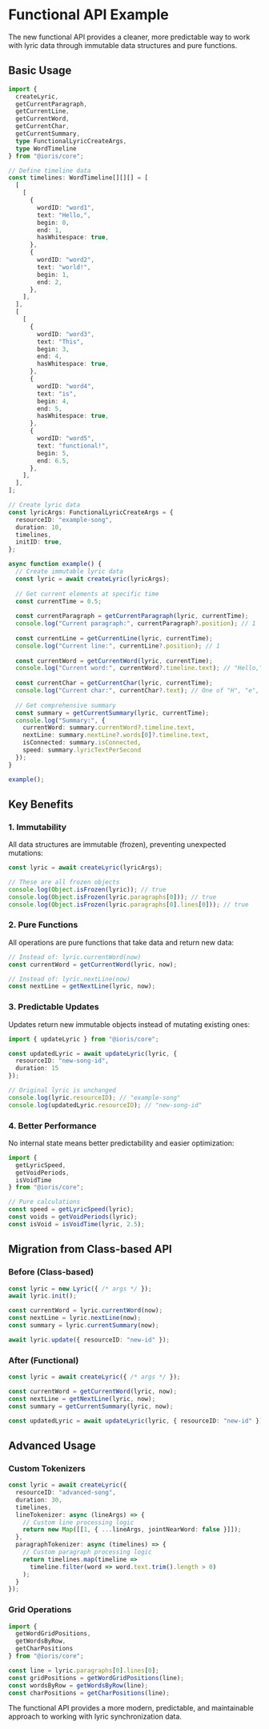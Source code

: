 # Functional API Example

The new functional API provides a cleaner, more predictable way to work with lyric data through immutable data structures and pure functions.

## Basic Usage

```typescript
import { 
  createLyric,
  getCurrentParagraph,
  getCurrentLine,
  getCurrentWord,
  getCurrentChar,
  getCurrentSummary,
  type FunctionalLyricCreateArgs,
  type WordTimeline
} from "@ioris/core";

// Define timeline data
const timelines: WordTimeline[][][] = [
  [
    [
      {
        wordID: "word1",
        text: "Hello,",
        begin: 0,
        end: 1,
        hasWhitespace: true,
      },
      {
        wordID: "word2", 
        text: "world!",
        begin: 1,
        end: 2,
      },
    ],
  ],
  [
    [
      {
        wordID: "word3",
        text: "This",
        begin: 3,
        end: 4,
        hasWhitespace: true,
      },
      {
        wordID: "word4",
        text: "is",
        begin: 4,
        end: 5,
        hasWhitespace: true,
      },
      {
        wordID: "word5",
        text: "functional!",
        begin: 5,
        end: 6.5,
      },
    ],
  ],
];

// Create lyric data
const lyricArgs: FunctionalLyricCreateArgs = {
  resourceID: "example-song",
  duration: 10,
  timelines,
  initID: true,
};

async function example() {
  // Create immutable lyric data
  const lyric = await createLyric(lyricArgs);
  
  // Get current elements at specific time
  const currentTime = 0.5;
  
  const currentParagraph = getCurrentParagraph(lyric, currentTime);
  console.log("Current paragraph:", currentParagraph?.position); // 1
  
  const currentLine = getCurrentLine(lyric, currentTime);
  console.log("Current line:", currentLine?.position); // 1
  
  const currentWord = getCurrentWord(lyric, currentTime);
  console.log("Current word:", currentWord?.timeline.text); // "Hello,"
  
  const currentChar = getCurrentChar(lyric, currentTime);
  console.log("Current char:", currentChar?.text); // One of "H", "e", "l", etc.
  
  // Get comprehensive summary
  const summary = getCurrentSummary(lyric, currentTime);
  console.log("Summary:", {
    currentWord: summary.currentWord?.timeline.text,
    nextLine: summary.nextLine?.words[0]?.timeline.text,
    isConnected: summary.isConnected,
    speed: summary.lyricTextPerSecond
  });
}

example();
```

## Key Benefits

### 1. Immutability
All data structures are immutable (frozen), preventing unexpected mutations:

```typescript
const lyric = await createLyric(lyricArgs);

// These are all frozen objects
console.log(Object.isFrozen(lyric)); // true
console.log(Object.isFrozen(lyric.paragraphs[0])); // true
console.log(Object.isFrozen(lyric.paragraphs[0].lines[0])); // true
```

### 2. Pure Functions
All operations are pure functions that take data and return new data:

```typescript
// Instead of: lyric.currentWord(now)
const currentWord = getCurrentWord(lyric, now);

// Instead of: lyric.nextLine(now)  
const nextLine = getNextLine(lyric, now);
```

### 3. Predictable Updates
Updates return new immutable objects instead of mutating existing ones:

```typescript
import { updateLyric } from "@ioris/core";

const updatedLyric = await updateLyric(lyric, {
  resourceID: "new-song-id",
  duration: 15
});

// Original lyric is unchanged
console.log(lyric.resourceID); // "example-song"
console.log(updatedLyric.resourceID); // "new-song-id"
```

### 4. Better Performance
No internal state means better predictability and easier optimization:

```typescript
import { 
  getLyricSpeed,
  getVoidPeriods,
  isVoidTime
} from "@ioris/core";

// Pure calculations
const speed = getLyricSpeed(lyric);
const voids = getVoidPeriods(lyric);
const isVoid = isVoidTime(lyric, 2.5);
```

## Migration from Class-based API

### Before (Class-based)
```typescript
const lyric = new Lyric({ /* args */ });
await lyric.init();

const currentWord = lyric.currentWord(now);
const nextLine = lyric.nextLine(now);
const summary = lyric.currentSummary(now);

await lyric.update({ resourceID: "new-id" });
```

### After (Functional)
```typescript
const lyric = await createLyric({ /* args */ });

const currentWord = getCurrentWord(lyric, now);
const nextLine = getNextLine(lyric, now); 
const summary = getCurrentSummary(lyric, now);

const updatedLyric = await updateLyric(lyric, { resourceID: "new-id" });
```

## Advanced Usage

### Custom Tokenizers
```typescript
const lyric = await createLyric({
  resourceID: "advanced-song",
  duration: 30,
  timelines,
  lineTokenizer: async (lineArgs) => {
    // Custom line processing logic
    return new Map([[1, { ...lineArgs, jointNearWord: false }]]);
  },
  paragraphTokenizer: async (timelines) => {
    // Custom paragraph processing logic
    return timelines.map(timeline => 
      timeline.filter(word => word.text.trim().length > 0)
    );
  }
});
```

### Grid Operations
```typescript
import { 
  getWordGridPositions,
  getWordsByRow,
  getCharPositions
} from "@ioris/core";

const line = lyric.paragraphs[0].lines[0];
const gridPositions = getWordGridPositions(line);
const wordsByRow = getWordsByRow(line);
const charPositions = getCharPositions(line);
```

The functional API provides a more modern, predictable, and maintainable approach to working with lyric synchronization data.